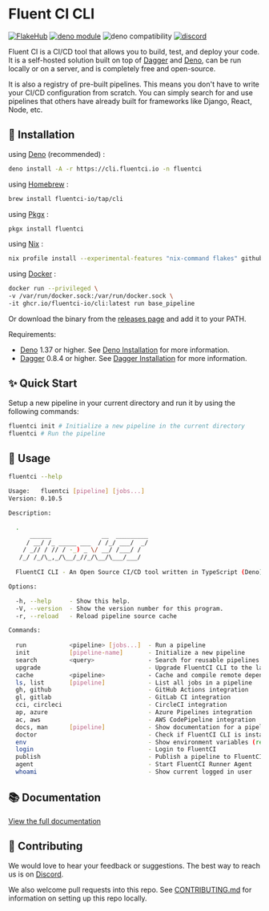 # Fluent CI CLI

[![FlakeHub](https://img.shields.io/endpoint?url=https://flakehub.com/f/fluentci-io/fluentci/badge)](https://flakehub.com/flake/fluentci-io/fluentci)
[![deno module](https://shield.deno.dev/x/fluentci)](https://deno.land/x/fluentci)
![deno compatibility](https://shield.deno.dev/deno/^1.37)
[![discord](https://img.shields.io/discord/1132020671262773358?label=discord&logo=discord&color=5865F2)](https://discord.gg/V4U6dPskKc)

Fluent CI is a CI/CD tool that allows you to build, test, and deploy your code. It is a self-hosted solution built on top of [Dagger](https://dagger.io) and [Deno](https://deno.com/), can be run locally or on a server, and is completely free and open-source.

It is also a registry of pre-built pipelines. This means you don't have to write your CI/CD configuration from scratch. You can simply search for and use pipelines that others have already built for frameworks like Django, React, Node, etc.


## 🚚 Installation
using [Deno](https://deno.com) (recommended) :

```bash
deno install -A -r https://cli.fluentci.io -n fluentci
```

using [Homebrew](https://brew.sh) :

```bash
brew install fluentci-io/tap/cli
```

using [Pkgx](https://pkgx.sh/) :

```bash
pkgx install fluentci
```

using [Nix](https://nixos.org) :

```bash
nix profile install --experimental-features "nix-command flakes" github:fluentci-io/fluentci
```

using [Docker](https://www.docker.com) :

```bash
docker run --privileged \
-v /var/run/docker.sock:/var/run/docker.sock \
-it ghcr.io/fluentci-io/cli:latest run base_pipeline
```

Or download the binary from the [releases page](https://github.com/fluentci-io/fluentci/releases) and add it to your PATH.

Requirements:
- [Deno](https://deno.com) 1.37 or higher. See [Deno Installation](https://deno.land/manual/getting_started/installation) for more information.
- [Dagger](https://dagger.io) 0.8.4 or higher. See [Dagger Installation](https://docs.dagger.io/cli/465058/install) for more information.


## ✨ Quick Start

Setup a new pipeline in your current directory and run it by using the following commands:

```bash
fluentci init # Initialize a new pipeline in the current directory
fluentci # Run the pipeline
```

## 🚀 Usage

```bash
fluentci --help

Usage:   fluentci [pipeline] [jobs...]
Version: 0.10.5       

Description:

  .                                                                                    
      ______              __  _________                                                
     / __/ /_ _____ ___  / /_/ ___/  _/                                                
    / _// / // / -_) _ \/ __/ /___/ /                                                  
   /_/ /_/\_,_/\__/_//_/\__/\___/___/                                                  
                                                                                       
  FluentCI CLI - An Open Source CI/CD tool written in TypeScript (Deno) based on Dagger

Options:

  -h, --help     - Show this help.                            
  -V, --version  - Show the version number for this program.  
  -r, --reload   - Reload pipeline source cache               

Commands:
  
  run            <pipeline> [jobs...]  - Run a pipeline
  init           [pipeline-name]       - Initialize a new pipeline                 
  search         <query>               - Search for reusable pipelines             
  upgrade                              - Upgrade FluentCI CLI to the latest version
  cache          <pipeline>            - Cache and compile remote dependencies of a pipeline
  ls, list       [pipeline]            - List all jobs in a pipeline               
  gh, github                           - GitHub Actions integration                
  gl, gitlab                           - GitLab CI integration                     
  cci, circleci                        - CircleCI integration                      
  ap, azure                            - Azure Pipelines integration               
  ac, aws                              - AWS CodePipeline integration  
  docs, man      [pipeline]            - Show documentation for a pipeline
  doctor                               - Check if FluentCI CLI is installed correctly
  env                                  - Show environment variables (read from .fluentci/.env file)
  login                                - Login to FluentCI                                         
  publish                              - Publish a pipeline to FluentCI Registry                   
  agent                                - Start FluentCI Runner Agent 
  whoami                               - Show current logged in user
```

## 📚 Documentation

[View the full documentation](https://docs.fluentci.io)

## 🤝 Contributing

We would love to hear your feedback or suggestions. The best way to reach us is on [Discord](https://discord.gg/H7M28d9dRk).

We also welcome pull requests into this repo. See [CONTRIBUTING.md](CONTRIBUTING.md) for information on setting up this repo locally.
